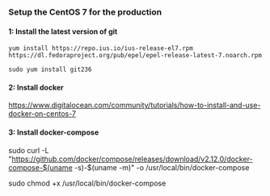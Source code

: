 ### Setup the CentOS 7 for the production

#### 1: Install the latest version of git
```
yum install https://repo.ius.io/ius-release-el7.rpm https://dl.fedoraproject.org/pub/epel/epel-release-latest-7.noarch.rpm

sudo yum install git236
``` 

#### 2: Install docker

https://www.digitalocean.com/community/tutorials/how-to-install-and-use-docker-on-centos-7


#### 3: Install docker-compose

sudo curl -L "https://github.com/docker/compose/releases/download/v2.12.0/docker-compose-$(uname -s)-$(uname -m)" -o /usr/local/bin/docker-compose

sudo chmod +x /usr/local/bin/docker-compose


